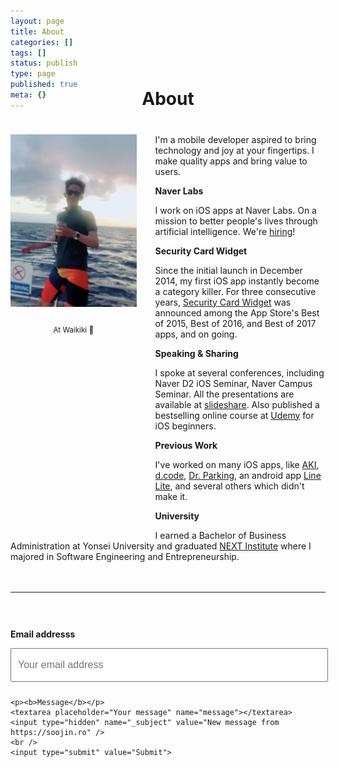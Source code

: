 ```yaml
---
layout: page
title: About
categories: []
tags: []
status: publish
type: page
published: true
meta: {}
---
```


<h1 style="text-align: center; margin-bottom: 40px; margin-top: -50px">About</h1>

<div id="leftCol">
  <img src="/assets/SoojinRo2.JPG" width="250" style="margin-bottom: 10px" />
  <br />
  <p style="text-align: center;"><small style="">At Waikiki 🤙</small></p>
</div>

<div id="rightCol">
  <p>I'm a mobile developer aspired to bring technology and joy at your fingertips. I make quality apps and bring value to users.</p>

  <p><b>Naver Labs</b></p>

  <p>I work on iOS apps at Naver Labs. On a mission to better people's lives through artificial intelligence. We're <a href="http://recruit.naverlabs.com/labs/recruitMain?recruitId=20001178" target="_blank">hiring</a>!</p>

  <!-- <p><b>Privacy research</b></p>

  <p>I've published various privacy related essays on the iOS permission system. As a result my posts reached #1 on HackerNews and got covered by major media outlets - <a href="/privacy">Read more about my privacy publications</a>.</p> -->

  <p><b>Security Card Widget</b></p>

  <p>Since the initial launch in December 2014, my first iOS app instantly become a category killer. For three consecutive years, <a href="https://itunes.apple.com/us/app/security-cards-widget/id949362849" target="_blank">Security Card Widget</a> was announced among the App Store's Best of 2015, Best of 2016, and Best of 2017 apps, and on going.</p>

  <p><b>Speaking & Sharing</b></p>

  <p>I spoke at several conferences, including Naver D2 iOS Seminar, Naver Campus Seminar. All the presentations are available at <a href="https://www.slideshare.net/soojinro9" target="_blank">slideshare</a>. Also published a bestselling online course at <a href="https://www.udemy.com/swift4-ios11-ai-app">Udemy</a> for iOS beginners.</p>

  <p><b>Previous Work</b></p>

  <p>I've worked on many iOS apps, like <a href="https://itunes.apple.com/us/app/aki-보호자앱/id1301270077?ls=1">AKI</a>, <a href="https://itunes.apple.com/kr/app/디코드-유럽-패션-거리-쇼핑/id1076296181">d.code</a>, <a href="https://itunes.apple.com/kr/app/닥터파킹/id1080576866" target="_blank">Dr. Parking</a>, an android app <a href="https://play.google.com/store/apps/details?id=com.linecorp.linelite" target="_blank">Line Lite</a>, and several others which didn't make it.</p>

  <p><b>University</b></p>

  <p>I earned a Bachelor of Business Administration at Yonsei University and graduated <a href="http://nhnnext.org" target="_blank">NEXT Institute</a> where I majored in Software Engineering and Entrepreneurship.</p>
</div>


<div style="width: 100%; float: left; margin-top: 20px">
  <hr />

  <form id="contactform" method="POST" action="https://formspree.io/contact@soojin.ro">
    <p><b>Email addresss</b></p>
    <input type="email" name="_replyto" placeholder="Your email address">

    <p><b>Message</b></p>
    <textarea placeholder="Your message" name="message"></textarea>
    <input type="hidden" name="_subject" value="New message from https://soojin.ro" />
    <br />
    <input type="submit" value="Submit">
  </form>
</div>

<style type="text/css">
  #contactform {
    padding-top: 30px;
  }

  #contactform input[type="email"] {
    width: calc(100% - 20px);
    height: 30px;
    font-size: 16px;
    padding: 10px;
    margin-bottom: 10px;
  }
  #contactform textarea {
    width: calc(100% - 30px);
    height: 100px;
    font-size: 16px;
    border: 1px solid #ccc;
    background-color: #fafafa;
    padding: 15px;
    resize: vertical;
  }
  #contactform input[type="submit"] {
    display: inline-block;
    width: 127px;
    height: 42px;
    background-color: #272727;
    color: white;
    font-weight: 600;
    font-style: normal;
    font-size: 14px;
    border: none;
    margin-top: 10px;
    cursor: pointer;
  }
  #leftCol {
    margin-bottom: 40px;
    margin-right: 30px;
    width: 100%;
    text-align: center;
    height: 600px;
  }
  @media screen and (min-width: 800px) {
    #leftCol {
        width: 40%; 
        float: left;
      }
    }
  }
  @media screen and (min-width: 800px) {
    #rightCol {
      width: 55%; 
      float: right;
    }
  }
  }
</style>
